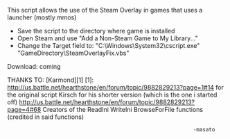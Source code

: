 This script allows the use of the Steam Overlay in games that uses a launcher (mostly mmos)
  - Save the script to the directory where game is installed
  - Open Steam and use "Add a Non-Steam Game to My Library..."
  - Change the Target field to:
  "C:\Windows\System32\cscript.exe" "GameDirectory\SteamOverlayFix.vbs"
	 
Download: coming

THANKS TO: [Karmond][1] [1]: http://us.battle.net/hearthstone/en/forum/topic/9882829213?page=1#14 for the original script
Kirsch for his shorter version (which is the one i started off)
http://us.battle.net/hearthstone/en/forum/topic/9882829213?page=4#68
Creators of the ReadIni WriteIni BrowseForFile functions (credited in said functions)

																-masato

